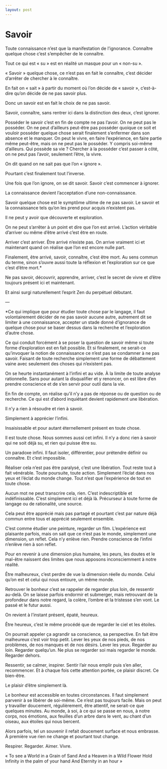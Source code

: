 ```yaml
---
layout: post
---
```

# Savoir

Toute connaissance n’est que la manifestation de l’ignorance. Connaître quelque chose c’est s’empêcher de le connaître.

Tout ce qui est « su » est en réalité un masque pour un « non-su ».


« Savoir » quelque chose, ce n’est pas en fait le connaître, c’est décider d’arrêter de chercher à le connaître.

En fait on « sait » à partir du moment où l’on décide de « savoir », c’est-à-dire qu’on décide de ne pas savoir plus.

Donc un savoir est en fait le choix de ne pas savoir.

Savoir, connaître, sans rentrer ici dans la distinction des deux, c’est ignorer.

Posséder le savoir c’est en fin de compte ne pas l’avoir. On ne peut pas le posséder. On ne peut d’ailleurs peut-être pas posséder quoique ce soit et vouloir posséder quelque chose serait finalement s’enfermer dans son absence et le manquer. On peut le vivre, en faire l’expérience, en faire partie même peut-être, mais on ne peut pas le posséder. Y compris soi-même d’ailleurs. Qui possède sa vie ? Chercher à la posséder c’est passer à côté, on ne peut pas l’avoir, seulement l’être, la vivre.

On dit quand on ne sait pas que l’on « ignore ».

Pourtant c’est finalement tout l’inverse.

Une fois que l’on ignore, on se dit savoir. Savoir c’est commencer à ignorer.

La connaissance devient l’acceptation d’une non-connaissance.

Savoir quelque chose est le symptôme ultime de ne pas savoir. Le savoir et la connaissance tels qu’on les prend pour acquis n’existent pas.

Il ne peut y avoir que découverte et exploration.

On ne peut s’arrêter à un point et dire que l’on est arrivé. L’action véritable d’arriver ou même d’être arrivé c’est être en route.

Arriver c’est arriver. Être arrivé n’existe pas. On arrive vraiment ici et maintenant quand on réalise que l’on est encore nulle part.

Finalement, être arrivé, savoir, connaître, c’est être mort. Au sens commun du terme, sinon s’ouvre aussi toute la réflexion et l’exploration sur ce que c’est d’être mort.*

Ne pas savoir, découvrir, apprendre, arriver, c’est le secret de vivre et d’être toujours présent ici et maintenant.

Et ainsi surgi naturellement l’esprit Zen du perpétuel débutant.

—

*Ce qui implique que pour étudier toute chose par le langage, il faut volontairement décider de ne pas savoir aucune autre, autrement dit se limiter à une connaissance, accepter un stade donné d’ignorance de quelque chose pour se baser dessus dans la recherche et l’exploration d’autre chose.

Ce qui conduit forcément à se poser la question de savoir même si toute forme d’exploration est en fait possible. Et si finalement, ne serait-ce qu’invoquer la notion de connaissance ce n’est pas se condamner à ne pas savoir. Faisant de toute recherche simplement une forme de débattement vaine avec seulement des choses qui n’existent pas.

On se heurte instantanément à l’infini et au vide. À la limite de toute analyse rationnelle. Sans pour autant la disqualifier et y renoncer, on est libre d’en prendre conscience et de s’en servir pour outil dans la vie.

En fin de compte, on réalise qu’il n’y a pas de réponse ou de question ou de recherche. Ce qui est d’abord inquiétant devient rapidement une libération.

Il n’y a rien à résoudre et rien à savoir.

Simplement à apprécier l’infini.

Insaisissable et pour autant éternellement présent en toute chose.

Il est toute chose. Nous sommes aussi cet infini. Il n’y a donc rien à savoir qui ne soit déjà su, et rien qui puisse être su.

Un paradoxe infini. Il faut isoler, différentier, pour prétendre définir ou connaître. Et c’est impossible.

Réaliser cela n’est pas être paralysé, c’est une libération. Tout reste tout à fait vénérable. Toute poursuite, toute action. Simplement l’éclat dans nos yeux et l’éclat du monde change. Tout n’est que l’expérience de tout en toute chose.

Aucun mot ne peut transcrire cela, rien. C’est indescriptible et indéfinissable. C’est simplement ici et déjà là. Précurseur à toute forme de langage ou de rationalité, une source.

Cela peut être apprécié mais pas partagé et pourtant c’est par nature déjà commun entre tous et apprécié seulement ensemble.

C’est comme étudier une peinture, regarder un film. L’expérience est plaisante parfois, mais on sait que ce n’est pas le monde, simplement une dimension, un reflet. Cela n’y enlève rien. Prendre conscience de l’infini n’enlève rien à son reflet.

Pour en revenir à une dimension plus humaine, les peurs, les doutes et le mal-être naissent des limites que nous apposons inconsciemment à notre réalité.

Être malheureux, c’est perdre de vue la dimension réelle du monde. Celui qu’on est et celui qui nous entoure, un même monde.

Retrouver le bonheur c’est se rappeler de regarder plus loin, de ressentir au-delà. On se laisse parfois endormir et submerger, mais retrouvant de la profondeur dans notre regard, la colère, l’ombre et la tristesse s’en vont. Le passé et le futur aussi.

On revient à l’instant présent, épaté, heureux.

Être heureux, c’est le même procédé que de regarder le ciel et les étoiles.

On pourrait appeler ça agrandir sa conscience, sa perspective. En fait être malheureux c’est voir trop petit. Lever les yeux de nos pieds, de nos problèmes, de nos manques et de nos désirs. Lever les yeux. Regarder au loin. Regarder quelqu’un. Ne plus se regarder soi mais regarder le monde. Regarder dehors.

Ressentir, se calmer, inspirer. Sentir l’air nous emplir puis s’en aller, recommencer. Et à chaque fois cette attention portée, ce plaisir discret. Ce bien-être.

Le plaisir d’être simplement là.

Le bonheur est accessible en toutes circonstances. Il faut simplement parvenir à se libérer de soi-même. Ce n’est pas toujours facile. Mais on peut y travailler doucement, régulièrement, être attentif, ne serait-ce que quelques minutes. Au monde, à soi, à ce qui se passe en nous, à notre corps, nos émotions, aux feuilles d’un arbre dans le vent, au chant d’un oiseau, aux étoiles qui nous bercent.

Alors parfois, tel un souvenir il refait doucement surface et nous embrasse. À première vue rien ne change et pourtant tout change. 

Respirer. Regarder. Aimer. Vivre.

« To see a World in a Grain of Sand
And a Heaven in a Wild Flower
Hold Infinity in the palm of your hand
And Eternity in an hour »